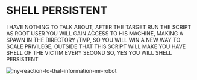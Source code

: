 # SHELL PERSISTENT

I HAVE NOTHING TO TALK ABOUT, AFTER THE TARGET RUN THE SCRIPT AS ROOT USER YOU WILL GAIN ACCESS TO HIS MACHINE, MAKING A SPAWN IN THE DIRECTORY /TMP, SO YOU WILL WIN A NEW WAY TO SCALE PRIVILEGE, OUTSIDE THAT THIS SCRIPT WILL MAKE YOU HAVE SHELL OF THE VICTIM EVERY SECOND SO, YES YOU WILL SHELL PERSISTENT

![my-reaction-to-that-information-mr-robot](https://github.com/DARKSECshell/shell_persistent/assets/121623691/93b2f403-b4f3-452f-9ca9-ac996a620ecd)


